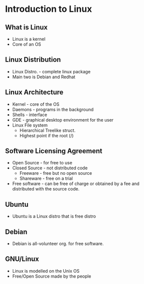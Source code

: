 # Introduction to Linux
## What is Linux
* Linux is a kernel
* Core of an OS

## Linux Distribution
* Linux Distro. - complete linux package
* Main two is Debian and Redhat

## Linux Architecture
* Kernel - core of the OS
* Daemons - programs in the background
* Shells - interface
* GDE - graphical desktop environment for the user
* Linux File system
  * Hierarchical Treelike struct.
  * Highest point if the root (/)

## Software Licensing Agreement
* Open Source - for free to use
* Closed Source - not distributed code
    * Freeware - free but no open source
    * Shareware - free on a trial
* Free software - can be free of charge or obtained by a fee and distributed with the source code.

## Ubuntu
* Ubuntu is a Linux distro that is free distro

## Debian
* Debian is all-volunteer org. for free software.

## GNU/Linux
* Linux is modelled on the Unix OS
* Free/Open Source made by the people

